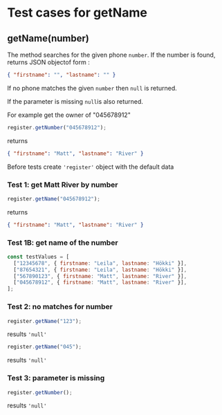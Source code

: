 # Test cases for getName

## **getName(number)**

The method searches for the given phone `number`. If the number is found, returns JSON objectof form :

```json
{ "firstname": "", "lastname": "" }
```

If no phone matches the given `number` then `null` is returned.

If the parameter is missing `null`is also returned.

For example get the owner of "045678912"

```js
register.getNumber("045678912");
```

returns

```json
{ "firstname": "Matt", "lastname": "River" }
```

Before tests create `'register'` object with the default data

### Test 1: get Matt River by number

```js
register.getName("045678912");
```

returns

```json
{ "firstname": "Matt", "lastname": "River" }
```

### Test 1B: get name of the number

```js
const testValues = [
  ["12345678", { firstname: "Leila", lastname: "Hökki" }],
  ["87654321", { firstname: "Leila", lastname: "Hökki" }],
  ["567890123", { firstname: "Matt", lastname: "River" }],
  ["045678912", { firstname: "Matt", lastname: "River" }],
];
```

### Test 2: no matches for number

```js
register.getName("123");
```

results `'null'`

```js
register.getName("045");
```

results `'null'`

### Test 3: parameter is missing

```js
register.getNumber();
```

results `'null'`
